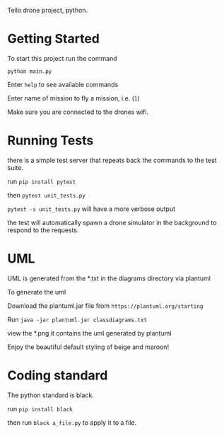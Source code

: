 
Tello drone project, python.


# Getting Started 

To start this project run the command 

`python main.py`

Enter `help` to see available commands 

Enter name of mission to fly a mission, i.e. (`1`)

Make sure you are connected to the drones wifi.

# Running Tests

there is a simple test server that repeats back the commands to
the test suite.

run `pip install pytest`

then `pytest unit_tests.py`

`pytest -s unit_tests.py` will have a more verbose output

the test will automatically spawn a drone simulator in the background to respond to the requests.

# UML 

UML is generated from the \*.txt in the diagrams directory via plantuml

To generate the uml

Download the plantuml.jar file from `https://plantuml.org/starting`

Run `java -jar plantuml.jar classdiagrams.txt`

view the \*.png it contains the uml generated by plantuml

Enjoy the beautiful default styling of beige and maroon!

# Coding standard

The python standard is black.

run `pip install black` 

then run `black a_file.py` to apply it to a file.
